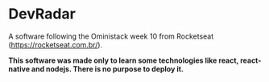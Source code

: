 # DevRadar
A software following the Oministack week 10 from Rocketseat (https://rocketseat.com.br/).

**This software was made only to learn some technologies like react, react-native and nodejs. There is no purpose to deploy it.**
